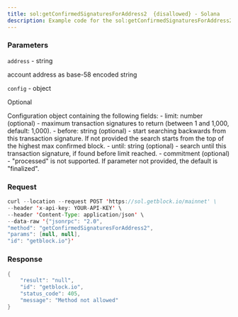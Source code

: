 ```yaml
---
title: sol:getConfirmedSignaturesForAddress2  {disallowed} - Solana
description: Example code for the sol:getConfirmedSignaturesForAddress2  {disallowed} json-rpc method. Сomplete guide on how to use sol:getConfirmedSignaturesForAddress2  {disallowed} json-rpc in GetBlock.io Web3 documentation.
---
```


### Parameters


`address` - string

account address as base-58 encoded string

`config` - object

Optional

Configuration object containing the following fields: - limit: number
(optional) - maximum transaction signatures to return (between 1 and
1,000, default: 1,000). - before: string (optional) - start searching
backwards from this transaction signature. If not provided the search
starts from the top of the highest max confirmed block. - until: string
(optional) - search until this transaction signature, if found before
limit reached. - commitment (optional) - "processed" is not supported.
If parameter not provided, the default is "finalized".

### Request

``` java
curl --location --request POST 'https://sol.getblock.io/mainnet' \ 
--header 'x-api-key: YOUR-API-KEY' \ 
--header 'Content-Type: application/json' \ 
--data-raw '{"jsonrpc": "2.0",
"method": "getConfirmedSignaturesForAddress2",
"params": [null, null],
"id": "getblock.io"}'
```

###  Response

``` java
{
    "result": "null",
    "id": "getblock.io",
    "status_code": 405,
    "message": "Method not allowed"
}
```

